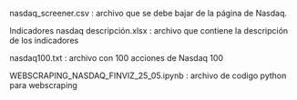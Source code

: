 nasdaq_screener.csv : archivo que se debe bajar de la página de Nasdaq.

Indicadores nasdaq descripción.xlsx : archivo que contiene la descripción de los indicadores

nasdaq100.txt : archivo con 100 acciones de Nasdaq 100

WEBSCRAPING_NASDAQ_FINVIZ_25_05.ipynb : archivo de codigo python para webscraping

